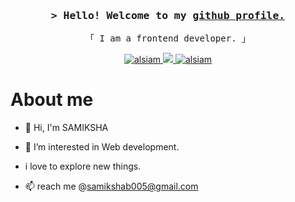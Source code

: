 <h3 align="center">
        <samp>&gt; Hello! Welcome to my
                <b><a target="_blank" href="https://alsiam.com"> github profile.</a></b>
        </samp>
</h3>


<p align="center"> 
  <samp>
    「 I am a frontend developer. 」
    <br>
  </samp>
</p>
<p align="center">
 <a href="https://linkedin.com/in/samikshab5" target="_blank">
  <img src="https://img.shields.io/badge/LinkedIn-0077B5?style=for-the-badge&logo=linkedin&logoColor=white" alt="alsiam"/>
 </a>
 <a href="https://twitter.com/samikshab02" target="_blank">
  <img src="https://img.shields.io/badge/Twitter-1DA1F2?style=for-the-badge&logo=twitter&logoColor=white" />
 </a>
 <a href="https://instagram.com/samikshabajaj02" target="_blank">
  <img src="https://img.shields.io/badge/Instagram-fe4164?style=for-the-badge&logo=instagram&logoColor=white" alt="alsiam" />
 </a> 
</p>

# About me

- 👋 Hi, I'm SAMIKSHA <br>


 - 👀 I’m interested in Web development.<br>

 
 - i love to explore new things.<br>
 
 
- 📫 reach me  @samikshab005@gmail.com

<!---
samikshabajaj5/samikshabajaj5 is a ✨ special ✨ repository because its `README.md` (this file) appears on your GitHub profile.
You can click the Preview link to take a look at your changes.
--->
